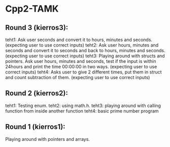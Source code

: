 # Cpp2-TAMK

Round 3 (kierros3):
-------------------
teht1: Ask user seconds and convert it to hours, minutes and seconds. (expecting user to use correct inputs)
teht2: Ask user hours, minutes and seconds and convert it to seconds and back to hours, minutes and seconds. (expecting user to use correct inputs)
teht3: Playing around with structs and pointers. Ask user hours, minutes and seconds, test if the input is within 24hours and print the time 00:00:00 in two ways. (expecting user to use correct inputs)
teht4: Asks user to give 2 different times, put them in struct and count subtraction of them. (expecting user to use correct inputs)


Round 2 (kierros2):
------------------
teht1: Testing enum.
teht2: using math.h.
teht3: playing around with calling function from inside another function
teht4: basic prime number program


Round 1 (kierros1):
------------------
Playing around with pointers and arrays.

